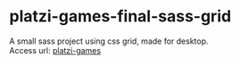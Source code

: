 # platzi-games-final-sass-grid
A small sass project using css grid, made for desktop.</br>
Access url: [platzi-games](https://santinaranjo.github.io/platzi-games-final-sass-grid/html/pagina-principal.html)
